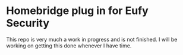 
# Homebridge plug in for Eufy Security
This repo is very much a work in progress and is not finished. I will be working on getting this done whenever I have time. 
